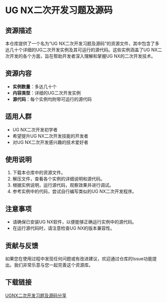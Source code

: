 # UG NX二次开发习题及源码

## 资源描述

本仓库提供了一个名为“UG NX二次开发习题及源码”的资源文件，其中包含了多达几十个详细的UG二次开发实例及其可运行的源代码。这些实例涵盖了UG NX二次开发的各个方面，旨在帮助开发者深入理解和掌握UG NX的二次开发技术。

## 资源内容

- **实例数量**：多达几十个
- **内容类型**：详细的UG二次开发实例
- **源代码**：每个实例均附带可运行的源代码

## 适用人群

- UG NX二次开发初学者
- 希望提升UG NX二次开发技能的开发者
- 对UG NX二次开发感兴趣的技术爱好者

## 使用说明

1. 下载本仓库中的资源文件。
2. 解压文件，查看各个实例的详细说明和源代码。
3. 根据实例说明，运行源代码，观察效果并进行调试。
4. 参考实例中的代码，尝试自行编写类似的UG NX二次开发程序。

## 注意事项

- 请确保已安装UG NX软件，以便能够正确运行实例中的源代码。
- 在运行源代码时，请注意检查UG NX的版本兼容性。

## 贡献与反馈

如果您在使用过程中发现任何问题或有改进建议，欢迎通过仓库的Issue功能提出。我们非常乐意与您一起完善这个资源库。

## 下载链接

[UGNX二次开发习题及源码分享](https://pan.quark.cn/s/5415cc4642d0)